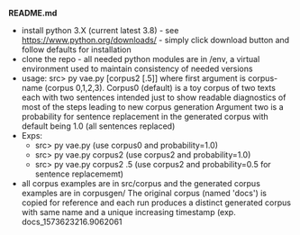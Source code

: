 __README.md__

* install python 3.X (current latest 3.8) - see 
  https://www.python.org/downloads/ - simply click download button and follow 
  defaults for installation
* clone the repo - all needed python modules are in /env, a virtual environment
  used to maintain consistency of needed versions
* usage:  src> py vae.py [corpus2 [.5]]
  where first argument is corpus-name (corpus 0,1,2,3). Corpus0 (default) is a toy corpus
  of two texts each with two sentences intended just to show readable
  diagnostics of most of the steps leading to new corpus generation
  Argument two is a probability for sentence replacement in the generated corpus
with default being 1.0 (all sentences replaced) 
* Exps: 
  * src> py vae.py   (use corpus0 and probability=1.0)
  * src> py vae.py  corpus2  (use corpus2 and probability=1.0)
  * src> py vae.py  corpus2  .5  (use corpus2 and probability=0.5 for sentence replacememt)
* all corpus examples are in src/corpus and the generated corpus examples are in
  corpusgen/<corpusK>  The original corpus (named 'docs') is copied for 
  reference and each run produces a distinct generated corpus with same name
  and a unique increasing timestamp (exp. docs_1573623216.9062061
